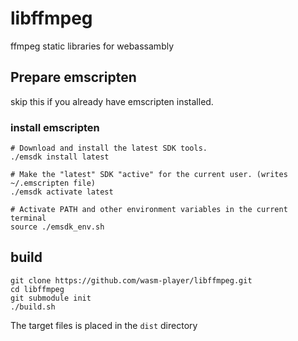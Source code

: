 # libffmpeg
ffmpeg static libraries for webassambly

## Prepare emscripten

skip this if you already have emscripten installed.

### install emscripten

```shell
# Download and install the latest SDK tools.
./emsdk install latest

# Make the "latest" SDK "active" for the current user. (writes ~/.emscripten file)
./emsdk activate latest

# Activate PATH and other environment variables in the current terminal
source ./emsdk_env.sh
```

## build
```shell
git clone https://github.com/wasm-player/libffmpeg.git
cd libffmpeg
git submodule init
./build.sh
```

The target files is placed in the `dist` directory
